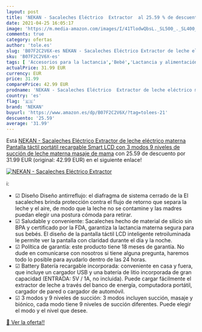 ```yaml
---
layout: post
title: 'NEKAN - Sacaleches Eléctrico  Extractor  al 25.59 % de descuento'
date: 2021-04-25 16:05:17
image: 'https://m.media-amazon.com/images/I/41TlodwQbsL._SL500_._SL400_.jpg'
comments: true
category: ofertas
author: 'tole.es'
slug: 'B07F2C2V6X-es NEKAN - Sacaleches Eléctrico Extractor de leche eléctrico...'
sku: 'B07F2C2V6X-es'
tags: [ 'Accesorios para la lactancia','Bebé','Lactancia y alimentación','Sacaleches','nekan','sacaleches', ]
actualPrice: 31.99 EUR
currency: EUR
price: 31.99
comparePrice: 42.99 EUR
prodname: 'NEKAN - Sacaleches Eléctrico  Extractor de leche eléctrico materna Pantalla táctil portátil recargable Smart LCD con 3 modos 9 niveles de succión de leche materna  masaje de mama'
country: 'es'
flag: '🇪🇸'
brand: 'NEKAN'
buyurl: 'https://www.amazon.es/dp/B07F2C2V6X/?tag=tolees-21'
descuento: '25.59'
average: '31.99'
---
```


Está [NEKAN - Sacaleches Eléctrico  Extractor de leche eléctrico materna Pantalla táctil portátil recargable Smart LCD con 3 modos 9 niveles de succión de leche materna  masaje de mama](https://www.amazon.es/dp/B07F2C2V6X/?tag=tolees-21) con 25.59 de descuento por 31.99 EUR (original: 42.99 EUR) en el siguiente enlace!

[![NEKAN - Sacaleches Eléctrico  Extractor ](https://m.media-amazon.com/images/I/41TlodwQbsL._SL500_._SL400_.jpg)](https://www.amazon.es/dp/B07F2C2V6X/?tag=tolees-21)

ℹ️:

- ☑ Diseño Diseño antirreflujo: el diafragma de sistema cerrado de la El sacaleches brinda protección contra el flujo de retorno que separa la leche y el aire, de modo que la leche no se contamine y las madres puedan elegir una postura cómoda para retirar.
- ☑ Saludable y conveniente: Sacaleches hecho de material de silicio sin BPA y certificado por la FDA, garantiza la lactancia materna segura para sus bebés. El diseño de la pantalla táctil LCD inteligente retroiluminada le permite ver la pantalla con claridad durante el día y la noche.
- ☑ Política de garantía: este producto tiene 18 meses de garantía. No dude en comunicarse con nosotros si tiene alguna pregunta, haremos todo lo posible para ayudarlo dentro de las 24 horas.
- ☑ Battery Batería recargable incorporada: conveniente en casa y fuera, que incluye un cargador USB y una batería de litio incorporada de gran capacidad (ENTRADA: 5V / 1A, no incluida). Puede cargar fácilmente el extractor de leche a través del banco de energía, computadora portátil, cargador de pared o cargador de automóvil.
- ☑ 3 modos y 9 niveles de succión: 3 modos incluyen succión, masaje y biónico, cada modo tiene 9 niveles de succión diferentes. Puede elegir el modo y el nivel que desee.

[🛒 Ver la oferta!!](https://www.amazon.es/dp/B07F2C2V6X/?tag=tolees-21)
